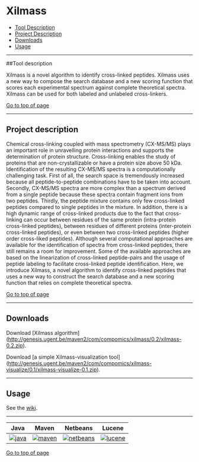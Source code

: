 # Xilmass
 * [Tool Description](#tool-description)
 * [Project Description](#project-description)
 * [Downloads](#downloads)
 * [Usage](#usage)
  
---
##Tool description

Xilmass is a novel algorithm to identify cross-linked peptides. Xilmass uses a new way to compose the search database and a new scoring function that scores each experimental spectrum against complete theoretical spectra. Xilmass can be used for both labeled and unlabeled cross-linkers.

[Go to top of page](#xilmass)

----
## Project description

Chemical cross-linking coupled with mass spectrometry (CX-MS/MS) plays an important role in unravelling protein interactions and supports the determination of protein structure. Cross-linking enables the study of proteins that are non-crystallizable or have a protein size above 50 kDa. Identification of the resulting CX-MS/MS spectra is a computationally challenging task. First of all, the search space is tremendously increased because all peptide-to-peptide combinations have to be taken into account. Secondly, CX-MS/MS spectra are more complex than a spectrum derived from a single peptide  because these spectra contain fragment ions from two peptides. Thirdly, the peptide mixture contains only few cross-linked peptides compared to single peptides in the mixture. In addition, there is a high dynamic range of cross-linked products due to the fact that cross-linking can occur between residues of the same protein (intra-protein cross-linked peptides), between residues of different proteins (inter-protein cross-linked peptides), or even between two cross-linked peptides (higher order cross-liked peptides). Although several computational approaches are available for the identification of spectra from cross-linked peptides, there still remains a room for improvement. Some of the available approaches are based on the linearization of cross-linked peptide-pairs and the usage of peptide labeling to facilitate cross-linked peptide identification. Here, we introduce Xilmass, a novel algorithm to identify cross-linked peptides that uses a new way to construct the search database and a new scoring function that relies on complete theoretical spectra. 


[Go to top of page](#xilmass)

----
## Downloads

Download [Xilmass algorithm] (http://genesis.ugent.be/maven2/com/compomics/xilmass/0.2/xilmass-0.2.zip).  

Download [a simple Xilmass-visualization tool] (http://genesis.ugent.be/maven2/com/compomics/xilmass-visualize/0.1/xilmass-visualize-0.1.zip).

----

## Usage
See the [wiki](https://github.com/compomics/xilmass/wiki).

----

| Java | Maven | Netbeans | Lucene |
|:--:|:--:|:--:|:--:|
|[![java](http://genesis.ugent.be/public_data/image/java.png)](http://java.com/en/) | [![maven](http://genesis.ugent.be/public_data/image/maven.png)](http://maven.apache.org/) | [![netbeans](https://netbeans.org/images_www/visual-guidelines/NB-logo-single.jpg)](https://netbeans.org/) | [![lucene](https://lucene.apache.org/images/lucene_logo_green_300.png)](https://lucene.apache.org/) |


[Go to top of page](#xilmass)
